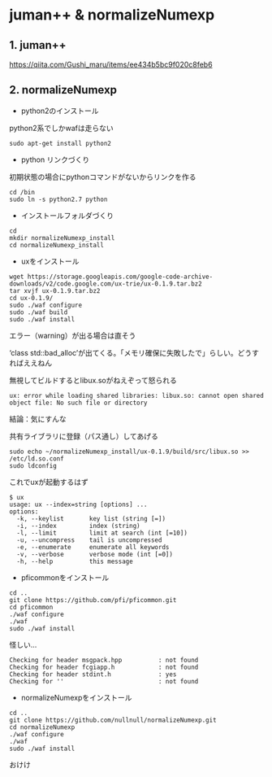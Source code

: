# juman++ & normalizeNumexp

## 1. juman++

https://qiita.com/Gushi_maru/items/ee434b5bc9f020c8feb6

## 2. normalizeNumexp

+ python2のインストール

python2系でしかwafは走らない

```
sudo apt-get install python2
```

+ python リンクづくり

初期状態の場合にpythonコマンドがないからリンクを作る

```
cd /bin
sudo ln -s python2.7 python
```

+ インストールフォルダづくり

```
cd
mkdir normalizeNumexp_install
cd normalizeNumexp_install
```

+ uxをインストール

```
wget https://storage.googleapis.com/google-code-archive-downloads/v2/code.google.com/ux-trie/ux-0.1.9.tar.bz2
tar xvjf ux-0.1.9.tar.bz2
cd ux-0.1.9/
sudo ./waf configure
sudo ./waf build
sudo ./waf install
```

エラー（warning）が出る場合は直そう

‘class std::bad_alloc’が出てくる。「メモリ確保に失敗したで」らしい。どうすればええねん

無視してビルドするとlibux.soがねえぞって怒られる

```
ux: error while loading shared libraries: libux.so: cannot open shared object file: No such file or directory
```

結論：気にすんな

共有ライブラリに登録（パス通し）してあげる

```
sudo echo ~/normalizeNumexp_install/ux-0.1.9/build/src/libux.so >> /etc/ld.so.conf
sudo ldconfig
```

これでuxが起動するはず

```
$ ux
usage: ux --index=string [options] ...
options:
  -k, --keylist       key list (string [=])
  -i, --index         index (string)
  -l, --limit         limit at search (int [=10])
  -u, --uncompress    tail is uncompressed
  -e, --enumerate     enumerate all keywords
  -v, --verbose       verbose mode (int [=0])
  -h, --help          this message
```

+ pficommonをインストール

```
cd ..
git clone https://github.com/pfi/pficommon.git
cd pficommon
./waf configure
./waf
sudo ./waf install
```

怪しい...

```
Checking for header msgpack.hpp          : not found
Checking for header fcgiapp.h            : not found
Checking for header stdint.h             : yes
Checking for ''                          : not found
```

+ normalizeNumexpをインストール

```
cd ..
git clone https://github.com/nullnull/normalizeNumexp.git
cd normalizeNumexp
./waf configure
./waf 
sudo ./waf install
```

おけけ

